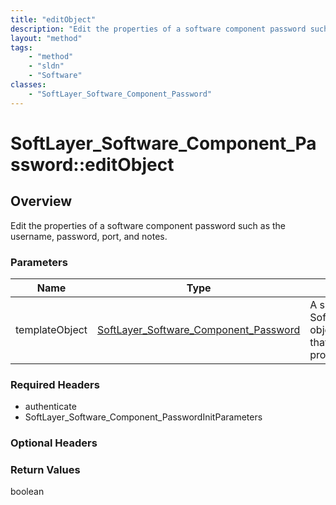 ```yaml
---
title: "editObject"
description: "Edit the properties of a software component password such as the username, password, port, and notes."
layout: "method"
tags:
    - "method"
    - "sldn"
    - "Software"
classes:
    - "SoftLayer_Software_Component_Password"
---
```

# SoftLayer_Software_Component_Password::editObject
## Overview 
Edit the properties of a software component password such as the username, password, port, and notes. 

### Parameters 
|Name | Type | Description |
| --- | --- | --- |
|templateObject| <a href='/reference/datatypes/SoftLayer_Software_Component_Password'>SoftLayer_Software_Component_Password </a>| A skeleton SoftLayer_Software_Component_Password object with only the properties defined that you wish to change. Unchanged properties are left alone.|


### Required Headers
* authenticate
* SoftLayer_Software_Component_PasswordInitParameters

### Optional Headers

### Return Values
boolean
